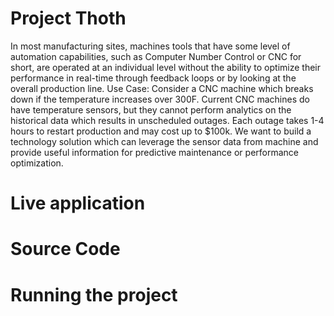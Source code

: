 
# Project Thoth
In most manufacturing sites, machines tools that have some level of automation capabilities, such as Computer Number Control or CNC for short, are operated at an individual level without the ability to optimize their performance in real-time through feedback loops or by looking at the overall production line.
Use Case: Consider a CNC machine which breaks down if the temperature increases over 300F. Current CNC machines do have temperature sensors, but they cannot perform analytics on the historical data which results in unscheduled outages. Each outage takes 1-4 hours to restart production and may cost up to $100k.
We want to build a technology solution which can leverage the sensor data from machine and provide useful information for predictive maintenance or performance optimization.


# Live application 

# Source Code

# Running the project
